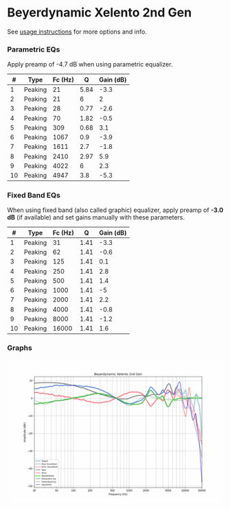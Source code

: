 # Beyerdynamic Xelento 2nd Gen
See [usage instructions](https://github.com/jaakkopasanen/AutoEq#usage) for more options and info.

### Parametric EQs
Apply preamp of -4.7 dB when using parametric equalizer.

|   # | Type    |   Fc (Hz) |    Q |   Gain (dB) |
|-----|---------|-----------|------|-------------|
|   1 | Peaking |        21 | 5.84 |        -3.3 |
|   2 | Peaking |        21 | 6    |         2   |
|   3 | Peaking |        28 | 0.77 |        -2.6 |
|   4 | Peaking |        70 | 1.82 |        -0.5 |
|   5 | Peaking |       309 | 0.68 |         3.1 |
|   6 | Peaking |      1067 | 0.9  |        -3.9 |
|   7 | Peaking |      1611 | 2.7  |        -1.8 |
|   8 | Peaking |      2410 | 2.97 |         5.9 |
|   9 | Peaking |      4022 | 6    |         2.3 |
|  10 | Peaking |      4947 | 3.8  |        -5.3 |

### Fixed Band EQs
When using fixed band (also called graphic) equalizer, apply preamp of **-3.0 dB** (if available) and set gains manually with these parameters.

|   # | Type    |   Fc (Hz) |    Q |   Gain (dB) |
|-----|---------|-----------|------|-------------|
|   1 | Peaking |        31 | 1.41 |        -3.3 |
|   2 | Peaking |        62 | 1.41 |        -0.6 |
|   3 | Peaking |       125 | 1.41 |         0.1 |
|   4 | Peaking |       250 | 1.41 |         2.8 |
|   5 | Peaking |       500 | 1.41 |         1.4 |
|   6 | Peaking |      1000 | 1.41 |        -5   |
|   7 | Peaking |      2000 | 1.41 |         2.2 |
|   8 | Peaking |      4000 | 1.41 |        -0.8 |
|   9 | Peaking |      8000 | 1.41 |        -1.2 |
|  10 | Peaking |     16000 | 1.41 |         1.6 |

### Graphs
![](./Beyerdynamic%20Xelento%202nd%20Gen.png)
